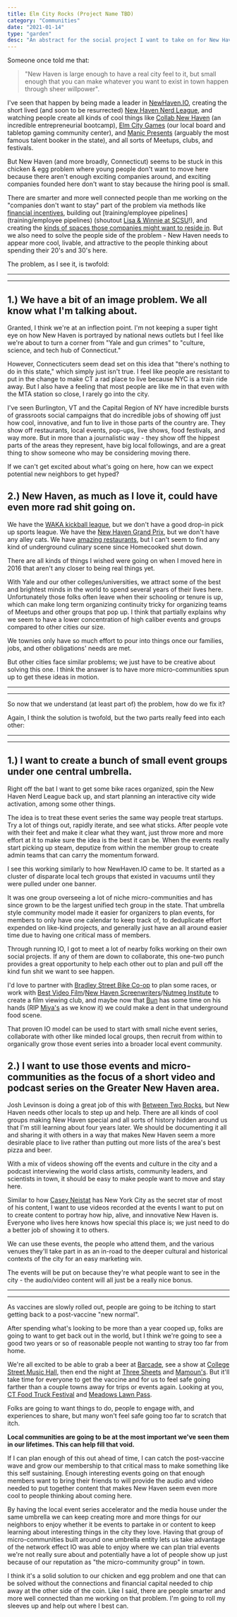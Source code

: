 ```yaml
---
title: Elm City Rocks (Project Name TBD)
category: "Communities"
date: "2021-01-14"
type: "garden"
desc: "An abstract for the social project I want to take on for New Haven in 2021."
---
```


Someone once told me that:

> "New Haven is large enough to have a real city feel to it, but small enough that you can make whatever you want to exist in town happen through sheer willpower".

I've seen that happen by being made a leader in [NewHaven.IO](https://newhaven.io), creating the short lived (and soon to be resurrected) [New Haven Nerd League](https://opensports.net/NewHavenNerdLeague), and watching people create all kinds of cool things like [Collab New Haven](https://collabnewhaven.org/) (an incredible entrepreneurial bootcamp), [Elm City Games](https://elmcitygames.com/) (our local board and tabletop gaming community center), and [Manic Presents](https://www.manicpresents.com/) (arguably the most famous talent booker in the state), and all sorts of Meetups, clubs, and festivals.

But New Haven (and more broadly, Connecticut) seems to be stuck in this chicken & egg problem where young people don't want to move here because there aren't enough exciting companies around, and exciting companies founded here don't want to stay because the hiring pool is small.

There are smarter and more well connected people than me working on the "companies don't want to stay" part of the problem via methods like [financial incentives](https://ctnext.com/), building out [training/employee pipelines](training/employee pipelines) (shoutout [Lisa & Winnie at SCSU](https://www.southernct.edu/academics/computer-science)!), and creating the [kinds of spaces those companies might want to reside in](https://www.districtnhv.com/). But we also need to solve the people side of the problem - New Haven needs to appear more cool, livable, and attractive to the people thinking about spending their 20's and 30's here.

The problem, as I see it, is twofold:

---
---

## 1.) We have a bit of an image problem. We all know what I'm talking about.

Granted, I think we're at an inflection point. I'm not keeping a super tight eye on how New Haven is portrayed by national news outlets but I feel like we're about to turn a corner from "Yale and gun crimes" to "culture, science, and tech hub of Connecticut."

However, Connecticuters seem dead set on this idea that "there's nothing to do in this state," which simply just isn't true. I feel like people are resistant to put in the change to make CT a rad place to live because NYC is a train ride away. But I also have a feeling that most people are like me in that even with the MTA station so close, I rarely go into the city.

I've seen Burlington, VT and the Capital Region of NY have incredible bursts of grassroots social campaigns that do incredible jobs of showing off just how cool, innovative, and fun to live in those parts of the country are. They show off restaurants, local events, pop-ups, live shows, food festivals, and way more. But in more than a journalistic way - they show off the hippest parts of the areas they represent, have big local followings, and are a great thing to show someone who may be considering moving there.

If we can't get excited about what's going on here, how can we expect potential new neighbors to get hyped?

## 2.) New Haven, as much as I love it, could have even more rad shit going on.

We have the [WAKA kickball league](https://www.clubwaka.com/leagues/new-haven), but we don't have a good drop-in pick up sports league. We have the [New Haven Grand Prix](https://www.newhavengp.com/), but we don't have any alley cats. We have [amazing restaurants](https://www.visitnewhaven.com/dining), but I can't seem to find any kind of underground culinary scene since Homecooked shut down.

There are all kinds of things I wished were going on when I moved here in 2016 that aren't any closer to being real things yet.

With Yale and our other colleges/universities, we attract some of the best and brightest minds in the world to spend several years of their lives here. Unfortunately those folks often leave when their schooling or tenure is up, which can make long term organizing continuity tricky for organizing teams of Meetups and other groups that pop up. I think that partially explains why we seem to have a lower concentration of high caliber events and groups compared to other cities our size.

We townies only have so much effort to pour into things once our families, jobs, and other obligations' needs are met.

But other cities face similar problems; we just have to be creative about solving this one. I think the answer is to have more micro-communities spun up to get these ideas in motion.

---
---

So now that we understand (at least part of) the problem, how do we fix it?

Again, I think the solution is twofold, but the two parts really feed into each other:

---
---

## 1.) I want to create a bunch of small event groups under one central umbrella.

Right off the bat I want to get some bike races organized, spin the New Haven Nerd League back up, and start planning an interactive city wide activation, among some other things.

The idea is to treat these event series the same way people treat startups. Try a lot of things out, rapidly iterate, and see what sticks. After people vote with their feet and make it clear what they want, just throw more and more effort at it to make sure the idea is the best it can be. When the events really start picking up steam, deputize from within the member group to create admin teams that can carry the momentum forward.

I see this working similarly to how NewHaven.IO came to be. It started as a cluster of disparate local tech groups that existed in vacuums until they were pulled under one banner.

It was one group overseeing a lot of niche micro-communities and has since grown to be the largest unified tech group in the state. That umbrella style community model made it easier for organizers to plan events, for members to only have one calendar to keep track of, to deduplicate effort expended on like-kind projects, and generally just have an all around easier time due to having one critical mass of members.

Through running IO, I got to meet a lot of nearby folks working on their own social projects. If any of them are down to collaborate, this one-two punch provides a great opportunity to help each other out to plan and pull off the kind fun shit we want to see happen.

I'd love to partner with [Bradley Street Bike Co-op](https://bsbc.co/) to plan some races, or work with [Best Video Film](https://www.bestvideo.com/)/[New Haven Screenwriters](https://www.meetup.com/New-Haven-Screenwriters/)/[Nutmeg Institute](https://www.nutmeginstitute.com/) to create a film viewing club, and maybe now that [Bun](https://twitter.com/cookinforpeace?lang=en) has some time on his hands (RIP [Miya's](http://miyassushi.com/) as we know it) we could make a dent in that underground food scene.

That proven IO model can be used to start with small niche event series, collaborate with other like minded local groups, then recruit from within to organically grow those event series into a broader local event community.

## 2.) I want to use those events and micro-communities as the focus of a short video and podcast series on the Greater New Haven area.

Josh Levinson is doing a great job of this with [Between Two Rocks](https://betweentworocks.com), but New Haven needs other locals to step up and help. There are all kinds of cool groups making New Haven special and all sorts of history hidden around us that I'm still learning about four years later. We should be documenting it all and sharing it with others in a way that makes New Haven seem a more desirable place to live rather than putting out more lists of the area's best pizza and beer.

With a mix of videos showing off the events and culture in the city and a podcast interviewing the world class artists, community leaders, and scientists in town, it should be easy to make people want to move and stay here.

Similar to how [Casey Neistat](https://www.youtube.com/user/caseyneistat) has New York City as the secret star of most of his content, I want to use videos recorded at the events I want to put on to create content to portray how hip, alive, and innovative New Haven is. Everyone who lives here knows how special this place is; we just need to do a better job of showing it to others.

We can use these events, the people who attend them, and the various venues they'll take part in as an in-road to the deeper cultural and historical contexts of the city for an easy marketing win.

The events will be put on because they're what people want to see in the city - the audio/video content will all just be a really nice bonus.

---
---

As vaccines are slowly rolled out, people are going to be itching to start getting back to a post-vaccine "new normal".

After spending what's looking to be more than a year cooped up, folks are going to want to get back out in the world, but I think we're going to see a good two years or so of reasonable people not wanting to stray too far from home.

We're all excited to be able to grab a beer at [Barcade](https://barcadenewhaven.com/), see a show at [College Street Music Hall](https://www.collegestreetmusichall.com/), then end the night at [Three Sheets](https://threesheetsnh.com/) and [Mamoun's](https://mamouns.com/). But it'll take time for everyone to get the vaccine and for us to feel safe going farther than a couple towns away for trips or events again. Looking at you, [CT Food Truck Festival](https://www.ctfoodtrucks.com/food-truck-festivals/) and [Meadows Lawn Pass](http://lawnpass.livenation.com/).

Folks are going to want things to do, people to engage with, and experiences to share, but many won't feel safe going too far to scratch that itch.

**Local communities are going to be at the most important we've seen them in our lifetimes. This can help fill that void.**

If I can plan enough of this out ahead of time, I can catch the post-vaccine wave and grow our membership to that critical mass to make something like this self sustaining. Enough interesting events going on that enough members want to bring their friends to will provide the audio and video needed to put together content that makes New Haven seem even more cool to people thinking about coming here.

By having the local event series accelerator and the media house under the same umbrella we can keep creating more and more things for our neighbors to enjoy whether it be events to partake in or content to keep learning about interesting things in the city they love. Having that group of micro-communities built around one umbrella entity lets us  take advantage of the network effect IO was able to enjoy where we can plan trial events we're not really sure about and potentially have a lot of people show up just because of our reputation as "the micro-community group" in town.

I think it's a solid solution to our chicken and egg problem and one that can be solved without the connections and financial capital needed to chip away at the other side of the coin. Like I said, there are people smarter and more well connected than me working on that problem. I'm going to roll my sleeves up and help out where I best can.
